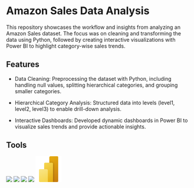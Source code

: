 # Amazon Sales Data Analysis

This repository showcases the workflow and insights from analyzing an Amazon Sales dataset. The focus was on cleaning and transforming the data using Python, followed by creating interactive visualizations with Power BI to highlight category-wise sales trends.

## Features

* Data Cleaning: Preprocessing the dataset with Python, including handling null values, splitting hierarchical categories, and grouping smaller categories.

* Hierarchical Category Analysis: Structured data into levels (level1, level2, level3) to enable drill-down analysis.

* Interactive Dashboards: Developed dynamic dashboards in Power BI to visualize sales trends and provide actionable insights.

## Tools
<img src="https://cdn.jsdelivr.net/gh/devicons/devicon@latest/icons/python/python-original.svg" height=70>
<img src="https://cdn.jsdelivr.net/gh/devicons/devicon@latest/icons/numpy/numpy-original.svg" height=70>
<img src="https://cdn.jsdelivr.net/gh/devicons/devicon@latest/icons/matplotlib/matplotlib-original.svg" height=70>
<img src="https://cdn.jsdelivr.net/gh/devicons/devicon@latest/icons/pandas/pandas-original.svg" height=70>
<img src="power-bi-icon.svg" height=70>